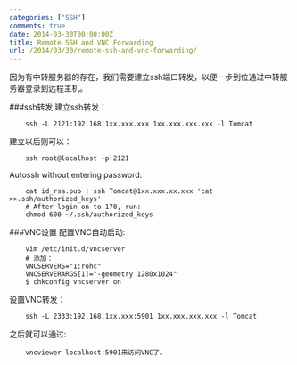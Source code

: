 ```yaml
---
categories: ["SSH"]
comments: true
date: 2014-03-30T00:00:00Z
title: Remote SSH and VNC Forwarding
url: /2014/03/30/remote-ssh-and-vnc-forwarding/
---
```


因为有中转服务器的存在，我们需要建立ssh端口转发，以便一步到位通过中转服务器登录到远程主机。<br />

###ssh转发
建立ssh转发：<br />

```
	ssh -L 2121:192.168.1xx.xxx.xxx 1xx.xxx.xxx.xxx -l Tomcat

```
建立以后则可以：<br />

```
	ssh root@localhost -p 2121

```
Autossh without entering password:<br />

```
	cat id_rsa.pub | ssh Tomcat@1xx.xxx.xx.xxx 'cat >>.ssh/authorized_keys'
	# After login on to 170, run:
	chmod 600 ~/.ssh/authorized_keys

```
###VNC设置
配置VNC自动启动:<br />

```
	vim /etc/init.d/vncserver
	# 添加：
	VNCSERVERS="1:rohc"
	VNCSERVERARGS[1]="-geometry 1280x1024"
	$ chkconfig vncserver on

```
设置VNC转发：<br />

```
	ssh -L 2333:192.168.1xx.xxx:5901 1xx.xxx.xxx.xxx -l Tomcat

```
之后就可以通过:<br />

```
	vncviewer localhost:5901来访问VNC了。	

```
